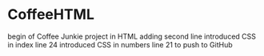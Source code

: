 # CoffeeHTML

begin of Coffee Junkie project in HTML
adding second line
introduced CSS in index line 24
introduced CSS in numbers line 21
to push to GitHub